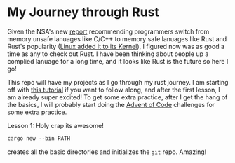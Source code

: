 # My Journey through Rust

Given the NSA's new [report][nsa-report] recommending programmers switch from memory unsafe lanuages like C/C++ to memory safe lanuages like Rust and Rust's popularity ([Linux added it to its Kernel][rust-linux]), I figured now was as good a time as any to check out Rust.
I have been thinking about people up a complied lanuage for a long time, and it looks like Rust is the future so here I go!

This repo will have my projects as I go through my rust journey.
I am starting off with [this tutorial][rust-mit] if you want to follow along, and after the first lesson, I am already super excited!
To get some extra practice, after I get the hang of the basics, I will probably start doing the [Advent of Code][aoc] challenges for some extra practice.


Lesson 1:
Holy crap its awesome!
```rust
cargo new --bin PATH
```
creates all the basic directories and initializes the `git` repo.
Amazing!

<!--I need to think if I want this to be a blog (seems like maybe... ohhh nvm a post linking to this. otherwise would take way to many posts. That way I can post here much more frequently and add the when I want to).-->
<!--Should have a simlar separate directory to ml and (kaggle?)-->

<!--REFERENCES-->

[nsa-report]: https://media.defense.gov/2022/Nov/10/2003112742/-1/-1/0/CSI_SOFTWARE_MEMORY_SAFETY.PDF  "NSA Recommends Rust of C/C++"
[rust-linux]: https://www.memorysafety.org/blog/rust-in-linux-just-the-beginning/ "Rust is added to the Linux Kernel"
[rust-mit]: https://web.mit.edu/rust-lang_v1.25/arch/amd64_ubuntu1404/share/doc/rust/html/book/first-edition/getting-started.html "MIT Rust Tutorial"
[aoc]: https://adventofcode.com/ "Advent of Code: Coding Challenges"

